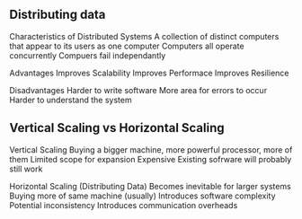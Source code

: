 ## Distributing data

Characteristics of Distributed Systems
A collection of distinct computers that appear to its users as one computer
Computers all operate concurrently
Compuers fail independantly

Advantages
	Improves Scalability
	Improves Performace
	Improves Resilience

Disadvantages
	Harder to write software 
	More area for errors to occur
	Harder to understand the system


## Vertical Scaling vs Horizontal Scaling
	
Vertical Scaling
	Buying a bigger machine, more powerful processor, more of them
	Limited scope for expansion
	Expensive
	Existing sofrware will probably still work

Horizontal Scaling (Distributing Data)
	Becomes inevitable for larger systems
	Buying more of same machine (usually)
	Introduces software complexity
	Potential inconsistency
	Introduces communication overheads

	
